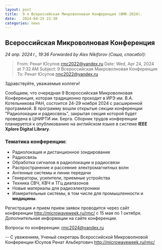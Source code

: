 ```yaml
---
layout: post
title:  9-я Всероссийская Микроволновая Конференция (ВМК-2024).
date:   2024-04-25 22:30
categories: news
---
```


## Всероссийская Микроволновая Конференция

*24 апр. 2024 г., 19:36 Forwarded by Alex Nikiforov (Саша, спасибо!):*
>From: Ренат Юсупов <rmc2022@yandex.ru>
>Date: Wed, Apr 24, 2024 at 7:32 AM
>Subject: 9 Всероссийская Микроволновая Конференция
>To: Ренат Юсупов <rmc2022@yandex.ru>

Здравствуйте, уважаемые коллеги!

Сообщаем, что очередная 9 Всероссийская Микроволновая Конференция, которая традиционно проходит в ИРЭ им. В.А. Котельникова РАН, состоится 24-29 ноября 2024 с расширенной программой.  В программу вошли открытые секции  конференции "Радиолокации и радиосвязь", закрытая секция которой будет проведена в ЦНИРТИ им. Берга. Сборник трудов конференции планируется к опубликованию на английском языке в системе **IEEE Xplore Digital Library**.

### Тематика конференции:

* Радиолокация и дистанционное зондирование
* Радиосвязь
* Обработка сигналов в радиолокации и радиосвязи
* Распространение и рассеяние электромагнитных волн
* Антенные системы и линии передачи
* Генераторы, усилители, приемные устройства
* Техника СВЧ, КВЧ и ТГц диапазонов
* Новые материалы для радиоэлектроники
* Измерительные системы, в том числе для промышленности и **медицины**.

Регистрация и прием прием заявок проводится через сайт конференции http://microwaveweek.ru/rmc/  c 15 мая по 1 октября. Дополнительная  информации на сайте конференции.

Вопросы по конференции: rmc2024@yandex.ru

 
-- 
С уважением,
Ученый секретарь
Всероссийской Микроволновой Конференции
Юсупов Ренат Альбертович
http://microwaveweek.ru/rmc/ 
